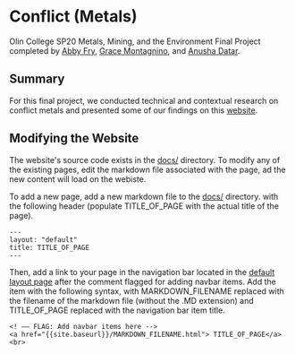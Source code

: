 # Conflict (Metals)
Olin College SP20 Metals, Mining, and the Environment Final Project completed by [Abby Fry](https://github.com/amfry),  [Grace Montagnino](https://github.com/gracemontagnino), and [Anusha Datar](https://github.com/anushadatar). 

## Summary
For this final project, we conducted technical and contextual research on conflict metals and presented some of our findings on this [website](https://anushadatar.github.io/conflict/).

## Modifying the Website

The website's source code exists in the [docs/](https://github.com/anushadatar/conflict/tree/master/docs) directory. To modify any of the existing pages, edit the markdown file associated with the page, ad the new content will load on the webiste. 

To add a new page, add a new markdown file to the [docs/](https://github.com/anushadatar/conflict/tree/master/docs) directory. with the following header (populate TITLE_OF_PAGE with the actual title of the page). 
```
---
layout: "default"
title: TITLE_OF_PAGE
---
```
Then, add a link to your page in the navigation bar located in the [default layout page](https://github.com/anushadatar/conflict/blob/master/docs/_layouts/default.html) after the comment flagged for adding navbar items. Add the item with the following syntax, with MARKDOWN_FILENAME replaced with the filename of the markdown file (without the .MD extension) and TITLE_OF_PAGE replaced with the navigation bar item title.

```[html]
<! –– FLAG: Add navbar items here -->                                                   
<a href="{{site.baseurl}}/MARKDOWN_FILENAME.html"> TITLE_OF_PAGE</a> <br>

```
